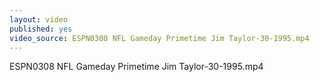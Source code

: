 ```yaml
---
layout: video
published: yes
video_source: ESPN0308 NFL Gameday Primetime Jim Taylor-30-1995.mp4
---
```

ESPN0308 NFL Gameday Primetime Jim Taylor-30-1995.mp4
